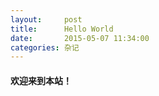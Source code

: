```yaml
---
layout:     post
title:      Hello World
date:       2015-05-07 11:34:00
categories: 杂记
---
```


#### 欢迎来到本站！